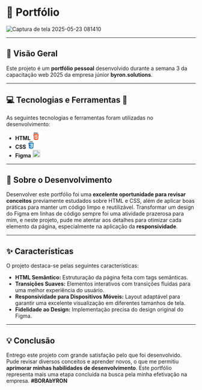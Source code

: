 # 🌟 Portfólio 

![Captura de tela 2025-05-23 081410](https://github.com/user-attachments/assets/00b8f14a-809e-4e25-b786-6fefabe38de2)

---

## 📝 Visão Geral

Este projeto é um **portfólio pessoal** desenvolvido durante a semana 3 da capacitação web 2025 da empresa júnior **byron.solutions**.

---

## 💻 Tecnologias e Ferramentas 👾

As seguintes tecnologias e ferramentas foram utilizadas no desenvolvimento:

-   **HTML** <img src="https://raw.githubusercontent.com/devicons/devicon/master/icons/html5/html5-original-wordmark.svg" alt="html5" width="20" height="20"/>
-   **CSS** <img src="https://raw.githubusercontent.com/devicons/devicon/master/icons/css3/css3-original-wordmark.svg" alt="css3" width="20" height="20"/>
-   **Figma** <img src="https://cdn.jsdelivr.net/gh/devicons/devicon@latest/icons/figma/figma-original.svg" width="20" height="20" />

---

## 🚀 Sobre o Desenvolvimento

Desenvolver este portfólio foi uma **excelente oportunidade para revisar conceitos** previamente estudados sobre HTML e CSS, além de aplicar boas práticas para manter um código limpo e reutilizável. Transformar um design do Figma em linhas de código sempre foi uma atividade prazerosa para mim, e neste projeto, pude me atentar aos detalhes para otimizar cada elemento da página, especialmente na aplicação da **responsividade**.

---

## ✨ Características

O projeto destaca-se pelas seguintes características:

- **HTML Semântico:** Estruturação da página feita com tags semânticas.
-   **Transições Suaves:** Elementos interativos com transições fluidas para uma melhor experiência do usuário.
-   **Responsividade para Dispositivos Móveis:** Layout adaptável para garantir uma excelente visualização em diferentes tamanhos de tela.
-   **Fidelidade ao Design:** Implementação precisa do design original do Figma.

---

## 💡 Conclusão

Entrego este projeto com grande satisfação pelo que foi desenvolvido. Pude revisar diversos conceitos e aprender novos, o que me permitiu **aprimorar minhas habilidades de desenvolvimento**. Este portfólio representa mais uma etapa concluída na busca pela minha efetivação na empresa. **#BORAbYRON**
